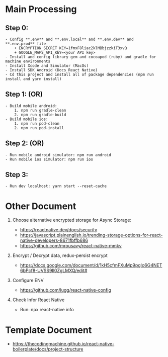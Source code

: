 # Main Processing

## Step 0:

    - Config **.env** and **.env.local** and **.env.dev** and **.env.prod** file
    	+ ENCRYPTION_SECRET_KEY=1fmxF8liac2klMBbjzzkiT3xvQ
    	+ GOOGLE_MAPS_API_KEY=<your API key>
    - Install and config library gem and cocoapod (ruby) and gradle for machine environments
    - Install Xcode and Simulator (MacOs)
    - Install SDK Android (Docs React Native)
    - Cd this project and install all of package dependencies (npm run install and yarn install)

## Step 1: (OR)

    - Build mobile android:
    	1. npm run gradle-clean
    	2. npm run gradle-build
    - Build mobile ios:
    	1. npm run pod-clean
    	2. npm run pod-install

## Step 2: (OR)

    - Run mobile android simulator: npm run android
    - Run mobile ios simulator: npm run ios

## Step 3:

    - Run dev localhost: yarn start --reset-cache

# Other Document

1. Choose alternative encrypted storage for Async Storage:
   - https://reactnative.dev/docs/security
   - https://javascript.plainenglish.io/trending-storage-options-for-react-native-developers-8671fbffb686
   - https://github.com/mrousavy/react-native-mmkv
2. Encrypt / Decrypt data, redux-persist encrypt

   - https://docs.google.com/document/d/1kH5cfmFXuMp9pgIo6G4NET6bPcf8-UVSS9Il0ZgLMXQ/edit#

3. Configure ENV

   - https://github.com/lugg/react-native-config

4. Check Infor React Native
   - Run: npx react-native info

# Template Document

- https://thecodingmachine.github.io/react-native-boilerplate/docs/project-structure
